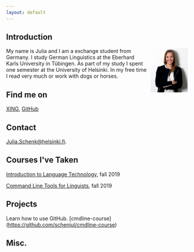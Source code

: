 ```yaml
---
layout: default
---
```


## Introduction

<img src="assets/images/Julia.jpg" alt="Photo" hspace="10" width="20%" align="right"/> My name is Julia and I am a exchange student from Germany. I study German Linguistics at the Eberhard Karls University in Tübingen. As part of my study I spent one semester at the University of Helsinki. In my free time I read very much or work with dogs or horses. 

## Find me on

[XING](https://www.xing.com/profile/Julia_Schenk21/cv), [GitHub](https://github.com/schenjul)

## Contact

Julia.Schenk@helsinki.fi. 

## Courses I've Taken

[Introduction to Language Technology](https://courses.helsinki.fi/en/kik-405/130355898), fall 2019

[Command Line Tools for Linguists](https://courses.helsinki.fi/en/kik-lg219/129824412), fall 2019

## Projects

Learn how to use GitHub.
[cmdline-course] (https://github.com/schenjul/cmdline-course)

## Misc. 

 